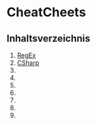 # CheatCheets

## Inhaltsverzeichnis

1. [RegEx](https://github.com/Sebastian90Sonntag/CheatCheets/blob/main/RegEx.md)
2. [CSharp]()
3. []()
4. []()
5. []()
6. []()
7. []()
8. []()
9. []()
